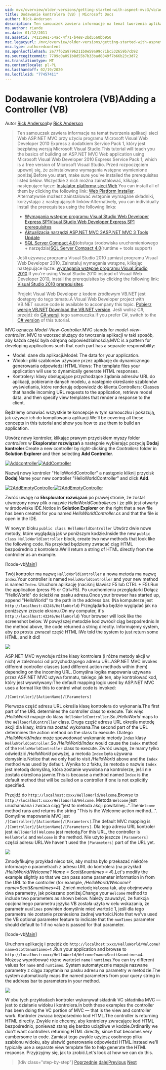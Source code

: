 ```yaml
---
uid: mvc/overview/older-versions/getting-started-with-aspnet-mvc3/vb/adding-a-controller
title: Dodawanie kontrolera (VB) | Microsoft Docs
author: Rick-Anderson
description: Ten samouczek zawiera informacje na temat tworzenia aplikacji sieci Web ASP.NET MVC przy użyciu programu Microsoft Visual Web Developer 2010 Express z dodatkiem Service Pack 1, który jest...
ms.author: riande
ms.date: 01/12/2011
ms.assetid: 741259e1-54ac-4f71-b4e8-2bd5560bb950
msc.legacyurl: /mvc/overview/older-versions/getting-started-with-aspnet-mvc3/vb/adding-a-controller
msc.type: authoredcontent
ms.openlocfilehash: 2e77f62a9796211b0e59a99c71bc532659b7cb92
ms.sourcegitcommit: 7709c0a091b8d55b7b33bad8849f7b66b23c3d72
ms.translationtype: MT
ms.contentlocale: pl-PL
ms.lasthandoff: 02/19/2020
ms.locfileid: "77457411"
---
```

# <a name="adding-a-controller-vb"></a><span data-ttu-id="4baa1-103">Dodawanie kontrolera (VB)</span><span class="sxs-lookup"><span data-stu-id="4baa1-103">Adding a Controller (VB)</span></span>

<span data-ttu-id="4baa1-104">Autor [Rick Anderson](https://twitter.com/RickAndMSFT)</span><span class="sxs-lookup"><span data-stu-id="4baa1-104">by [Rick Anderson](https://twitter.com/RickAndMSFT)</span></span>

> <span data-ttu-id="4baa1-105">Ten samouczek zawiera informacje na temat tworzenia aplikacji sieci Web ASP.NET MVC przy użyciu programu Microsoft Visual Web Developer 2010 Express z dodatkiem Service Pack 1, który jest bezpłatną wersją Microsoft Visual Studio.</span><span class="sxs-lookup"><span data-stu-id="4baa1-105">This tutorial will teach you the basics of building an ASP.NET MVC Web application using Microsoft Visual Web Developer 2010 Express Service Pack 1, which is a free version of Microsoft Visual Studio.</span></span> <span data-ttu-id="4baa1-106">Przed rozpoczęciem upewnij się, że zainstalowano wymagania wstępne wymienione poniżej.</span><span class="sxs-lookup"><span data-stu-id="4baa1-106">Before you start, make sure you've installed the prerequisites listed below.</span></span> <span data-ttu-id="4baa1-107">Wszystkie z nich można zainstalować, klikając następujące łącze: [Instalator platformy sieci Web](https://www.microsoft.com/web/gallery/install.aspx?appid=VWD2010SP1Pack).</span><span class="sxs-lookup"><span data-stu-id="4baa1-107">You can install all of them by clicking the following link: [Web Platform Installer](https://www.microsoft.com/web/gallery/install.aspx?appid=VWD2010SP1Pack).</span></span> <span data-ttu-id="4baa1-108">Alternatywnie możesz zainstalować wstępnie wymagane składniki, korzystając z następujących linków:</span><span class="sxs-lookup"><span data-stu-id="4baa1-108">Alternatively, you can individually install the prerequisites using the following links:</span></span>
> 
> - [<span data-ttu-id="4baa1-109">Wymagania wstępne programu Visual Studio Web Developer Express SP1</span><span class="sxs-lookup"><span data-stu-id="4baa1-109">Visual Studio Web Developer Express SP1 prerequisites</span></span>](https://www.microsoft.com/web/gallery/install.aspx?appid=VWD2010SP1Pack)
> - [<span data-ttu-id="4baa1-110">Aktualizacja narzędzi ASP.NET MVC 3</span><span class="sxs-lookup"><span data-stu-id="4baa1-110">ASP.NET MVC 3 Tools Update</span></span>](https://www.microsoft.com/web/gallery/install.aspx?appsxml=&amp;appid=MVC3)
> - <span data-ttu-id="4baa1-111">[SQL Server Compact 4,0](https://www.microsoft.com/web/gallery/install.aspx?appid=SQLCE;SQLCEVSTools_4_0)(obsługa środowiska uruchomieniowego + narzędzia)</span><span class="sxs-lookup"><span data-stu-id="4baa1-111">[SQL Server Compact 4.0](https://www.microsoft.com/web/gallery/install.aspx?appid=SQLCE;SQLCEVSTools_4_0)(runtime + tools support)</span></span>
> 
> <span data-ttu-id="4baa1-112">Jeśli używasz programu Visual Studio 2010 zamiast programu Visual Web Developer 2010, Zainstaluj wymagania wstępne, klikając następujące łącze: [wymagania wstępne programu Visual Studio 2010](https://www.microsoft.com/web/gallery/install.aspx?appsxml=&amp;appid=VS2010SP1Pack).</span><span class="sxs-lookup"><span data-stu-id="4baa1-112">If you're using Visual Studio 2010 instead of Visual Web Developer 2010, install the prerequisites by clicking the following link: [Visual Studio 2010 prerequisites](https://www.microsoft.com/web/gallery/install.aspx?appsxml=&amp;appid=VS2010SP1Pack).</span></span>
> 
> <span data-ttu-id="4baa1-113">Projekt Visual Web Developer z kodem źródłowym VB.NET jest dostępny do tego tematu.</span><span class="sxs-lookup"><span data-stu-id="4baa1-113">A Visual Web Developer project with VB.NET source code is available to accompany this topic.</span></span> <span data-ttu-id="4baa1-114">[Pobierz wersję VB.NET](https://code.msdn.microsoft.com/Introduction-to-MVC-3-10d1b098).</span><span class="sxs-lookup"><span data-stu-id="4baa1-114">[Download the VB.NET version](https://code.msdn.microsoft.com/Introduction-to-MVC-3-10d1b098).</span></span> <span data-ttu-id="4baa1-115">Jeśli wolisz C#, przejdź do [ C# wersji](../cs/adding-a-controller.md) tego samouczka.</span><span class="sxs-lookup"><span data-stu-id="4baa1-115">If you prefer C#, switch to the [C# version](../cs/adding-a-controller.md) of this tutorial.</span></span>

<span data-ttu-id="4baa1-116">MVC oznacza *Model-View-Controller*.</span><span class="sxs-lookup"><span data-stu-id="4baa1-116">MVC stands for *model-view-controller*.</span></span> <span data-ttu-id="4baa1-117">MVC to wzorzec służący do tworzenia aplikacji w taki sposób, aby każda część była odrębną odpowiedzialnością:</span><span class="sxs-lookup"><span data-stu-id="4baa1-117">MVC is a pattern for developing applications such that each part has a separate responsibility:</span></span>

- <span data-ttu-id="4baa1-118">Model: dane dla aplikacji.</span><span class="sxs-lookup"><span data-stu-id="4baa1-118">Model: The data for your application.</span></span>
- <span data-ttu-id="4baa1-119">Widoki: pliki szablonów używane przez aplikację do dynamicznego generowania odpowiedzi HTML.</span><span class="sxs-lookup"><span data-stu-id="4baa1-119">Views: The template files your application will use to dynamically generate HTML responses.</span></span>
- <span data-ttu-id="4baa1-120">Kontrolery: klasy obsługujące przychodzące żądania adresów URL do aplikacji, pobieranie danych modelu, a następnie określanie szablonów wyświetlania, które renderują odpowiedź do klienta.</span><span class="sxs-lookup"><span data-stu-id="4baa1-120">Controllers: Classes that handle incoming URL requests to the application, retrieve model data, and then specify view templates that render a response to the client.</span></span>

<span data-ttu-id="4baa1-121">Będziemy omawiać wszystkie te koncepcje w tym samouczku i pokazują, jak używać ich do kompilowania aplikacji.</span><span class="sxs-lookup"><span data-stu-id="4baa1-121">We'll be covering all these concepts in this tutorial and show you how to use them to build an application.</span></span>

<span data-ttu-id="4baa1-122">Utwórz nowy kontroler, klikając prawym przyciskiem myszy folder *controllers* w **Eksplorator rozwiązań** a następnie wybierając pozycję **Dodaj kontroler**.</span><span class="sxs-lookup"><span data-stu-id="4baa1-122">Create a new controller by right-clicking the *Controllers* folder in **Solution Explorer** and then selecting **Add Controller**.</span></span>

<span data-ttu-id="4baa1-123">[![Addcontroller](adding-a-controller/_static/image2.png "Addcontroller")](adding-a-controller/_static/image1.png)</span><span class="sxs-lookup"><span data-stu-id="4baa1-123">[![AddController](adding-a-controller/_static/image2.png "AddController")](adding-a-controller/_static/image1.png)</span></span>

<span data-ttu-id="4baa1-124">Nazwij nowy kontroler &quot;HelloWorldController&quot; a następnie kliknij przycisk **Dodaj**.</span><span class="sxs-lookup"><span data-stu-id="4baa1-124">Name your new controller &quot;HelloWorldController&quot; and click **Add**.</span></span>

<span data-ttu-id="4baa1-125">[![2AddEmptyController](adding-a-controller/_static/image4.png "2AddEmptyController")](adding-a-controller/_static/image3.png)</span><span class="sxs-lookup"><span data-stu-id="4baa1-125">[![2AddEmptyController](adding-a-controller/_static/image4.png "2AddEmptyController")](adding-a-controller/_static/image3.png)</span></span>

<span data-ttu-id="4baa1-126">Zwróć uwagę na **Eksplorator rozwiązań** po prawej stronie, że został utworzony nowy plik o nazwie *HelloWorldController.cs* i że plik jest otwarty w środowisku IDE.</span><span class="sxs-lookup"><span data-stu-id="4baa1-126">Notice in **Solution Explorer** on the right that a new file has been created for you named *HelloWorldController.cs* and that the file is open in the IDE.</span></span>

<span data-ttu-id="4baa1-127">W nowym bloku `public class HelloWorldController` Utwórz dwie nowe metody, które wyglądają jak w poniższym kodzie.</span><span class="sxs-lookup"><span data-stu-id="4baa1-127">Inside the new `public class HelloWorldController` block, create two new methods that look like the following code.</span></span> <span data-ttu-id="4baa1-128">Na przykład będziemy zwracać ciąg HTML bezpośrednio z kontrolera.</span><span class="sxs-lookup"><span data-stu-id="4baa1-128">We'll return a string of HTML directly from the controller as an example.</span></span>

[!code-vb[Main](adding-a-controller/samples/sample1.vb)]

<span data-ttu-id="4baa1-129">Twój kontroler ma nazwę `HelloWorldController` a nowa metoda ma nazwę `Index`.</span><span class="sxs-lookup"><span data-stu-id="4baa1-129">Your controller is named `HelloWorldController` and your new method is named `Index`.</span></span> <span data-ttu-id="4baa1-130">Uruchom aplikację (naciśnij klawisz F5 lub CTRL + F5).</span><span class="sxs-lookup"><span data-stu-id="4baa1-130">Run the application (press F5 or Ctrl+F5).</span></span> <span data-ttu-id="4baa1-131">Po uruchomieniu przeglądarki Dołącz &quot;HelloWorld&quot; do ścieżki na pasku adresu.</span><span class="sxs-lookup"><span data-stu-id="4baa1-131">Once your browser has started up, append &quot;HelloWorld&quot; to the path in the address bar.</span></span> <span data-ttu-id="4baa1-132">(Na komputerze jest `http://localhost:43246/HelloWorld`) Przeglądarka będzie wyglądać jak na poniższym zrzucie ekranu.</span><span class="sxs-lookup"><span data-stu-id="4baa1-132">(On my computer, it's `http://localhost:43246/HelloWorld`) Your browser will look like the screenshot below.</span></span> <span data-ttu-id="4baa1-133">W powyższej metodzie kod zwrócił ciąg bezpośrednio.</span><span class="sxs-lookup"><span data-stu-id="4baa1-133">In the method above, the code returned a string directly.</span></span> <span data-ttu-id="4baa1-134">Informujemy system, aby po prostu zwracał część HTML i</span><span class="sxs-lookup"><span data-stu-id="4baa1-134">We told the system to just return some HTML, and it did!</span></span>

![](adding-a-controller/_static/image5.png)

<span data-ttu-id="4baa1-135">ASP.NET MVC wywołuje różne klasy kontrolera (i różne metody akcji w nich) w zależności od przychodzącego adresu URL.</span><span class="sxs-lookup"><span data-stu-id="4baa1-135">ASP.NET MVC invokes different controller classes (and different action methods within them) depending on the incoming URL.</span></span> <span data-ttu-id="4baa1-136">Domyślna logika mapowania używana przez ASP.NET MVC używa formatu, takiego jak ten, aby kontrolować kod, który jest wywoływany:</span><span class="sxs-lookup"><span data-stu-id="4baa1-136">The default mapping logic used by ASP.NET MVC uses a format like this to control what code is invoked:</span></span>

`/[Controller]/[ActionName]/[Parameters]`

<span data-ttu-id="4baa1-137">Pierwsza część adresu URL określa klasę kontrolera do wykonania.</span><span class="sxs-lookup"><span data-stu-id="4baa1-137">The first part of the URL determines the controller class to execute.</span></span> <span data-ttu-id="4baa1-138">Tak więc */HelloWorld* mapuje do klasy `HelloWorldController`.</span><span class="sxs-lookup"><span data-stu-id="4baa1-138">So */HelloWorld* maps to the `HelloWorldController` class.</span></span> <span data-ttu-id="4baa1-139">Druga część adresu URL określa metodę akcji dla klasy, która ma zostać wykonana.</span><span class="sxs-lookup"><span data-stu-id="4baa1-139">The second part of the URL determines the action method on the class to execute.</span></span> <span data-ttu-id="4baa1-140">Dlatego */HelloWorld/index* może spowodować wykonanie metody `Index` klasy `HelloWorldController`.</span><span class="sxs-lookup"><span data-stu-id="4baa1-140">So */HelloWorld/Index* would cause the `Index` method of the `HelloWorldController` class to execute.</span></span> <span data-ttu-id="4baa1-141">Zwróć uwagę, że mamy tylko odwiedzić */HelloWorld* powyżej, a metoda `Index` była używana domyślnie.</span><span class="sxs-lookup"><span data-stu-id="4baa1-141">Notice that we only had to visit */HelloWorld* above and the `Index` method was used by default.</span></span> <span data-ttu-id="4baa1-142">Wynika to z faktu, że metoda o nazwie `Index` jest metodą domyślną, która zostanie wywołana na kontrolerze, jeśli nie została określona jawnie.</span><span class="sxs-lookup"><span data-stu-id="4baa1-142">This is because a method named `Index` is the default method that will be called on a controller if one is not explicitly specified.</span></span>

<span data-ttu-id="4baa1-143">Przejdź do `http://localhost:xxxx/HelloWorld/Welcome`.</span><span class="sxs-lookup"><span data-stu-id="4baa1-143">Browse to `http://localhost:xxxx/HelloWorld/Welcome`.</span></span> <span data-ttu-id="4baa1-144">Metoda `Welcome` jest uruchamiana i zwraca ciąg &quot;jest to metoda akcji powitalnej...&quot;.</span><span class="sxs-lookup"><span data-stu-id="4baa1-144">The `Welcome` method runs and returns the string &quot;This is the Welcome action method...&quot;.</span></span> <span data-ttu-id="4baa1-145">Domyślne mapowanie MVC jest `/[Controller]/[ActionName]/[Parameters]`.</span><span class="sxs-lookup"><span data-stu-id="4baa1-145">The default MVC mapping is `/[Controller]/[ActionName]/[Parameters]`.</span></span> <span data-ttu-id="4baa1-146">Dla tego adresu URL kontroler jest `HelloWorld` i `Welcome` jest metodą.</span><span class="sxs-lookup"><span data-stu-id="4baa1-146">For this URL, the controller is `HelloWorld` and `Welcome` is the method.</span></span> <span data-ttu-id="4baa1-147">Nie użyto jeszcze `[Parameters]` części adresu URL.</span><span class="sxs-lookup"><span data-stu-id="4baa1-147">We haven't used the `[Parameters]` part of the URL yet.</span></span>

![](adding-a-controller/_static/image6.png)

<span data-ttu-id="4baa1-148">Zmodyfikujmy przykład nieco tak, aby można było przekazać niektóre informacje o parametrach z adresu URL do kontrolera (na przykład */HelloWorld/Welcome? Name = Scott&amp;numtimes = 4*).</span><span class="sxs-lookup"><span data-stu-id="4baa1-148">Let's modify the example slightly so that we can pass some parameter information in from the URL to the controller (for example, */HelloWorld/Welcome?name=Scott&amp;numtimes=4*).</span></span> <span data-ttu-id="4baa1-149">Zmień metodę `Welcome` tak, aby obejmowała dwa parametry, jak pokazano poniżej.</span><span class="sxs-lookup"><span data-stu-id="4baa1-149">Change your `Welcome` method to include two parameters as shown below.</span></span> <span data-ttu-id="4baa1-150">Należy zauważyć, że funkcja opcjonalnego parametru języka VB została użyta w celu wskazania, że parametr `numTimes` powinien domyślnie mieć wartość 1, jeśli dla tego parametru nie zostanie przeniesiona żadnej wartości.</span><span class="sxs-lookup"><span data-stu-id="4baa1-150">Note that we've used the VB optional parameter feature to indicate that the `numTimes` parameter should default to 1 if no value is passed for that parameter.</span></span>

[!code-vb[Main](adding-a-controller/samples/sample2.vb)]

<span data-ttu-id="4baa1-151">Uruchom aplikację i przejdź do `http://localhost:xxxx/HelloWorld/Welcome?name=Scott&numtimes=4` **.**</span><span class="sxs-lookup"><span data-stu-id="4baa1-151">Run your application and browse to `http://localhost:xxxx/HelloWorld/Welcome?name=Scott&numtimes=4`**.**</span></span> <span data-ttu-id="4baa1-152">Możesz wypróbować różne wartości `name` i `numtimes`.</span><span class="sxs-lookup"><span data-stu-id="4baa1-152">You can try different values for `name` and `numtimes`.</span></span> <span data-ttu-id="4baa1-153">System automatycznie mapuje nazwane parametry z ciągu zapytania na pasku adresu na parametry w metodzie.</span><span class="sxs-lookup"><span data-stu-id="4baa1-153">The system automatically maps the named parameters from your query string in the address bar to parameters in your method.</span></span>

![](adding-a-controller/_static/image7.png)

<span data-ttu-id="4baa1-154">W obu tych przykładach kontroler wykonywał składnik VC składnika MVC — jest to działanie widoku i kontrolera.</span><span class="sxs-lookup"><span data-stu-id="4baa1-154">In both these examples the controller has been doing the VC portion of MVC — that is the view and controller work.</span></span> <span data-ttu-id="4baa1-155">Kontroler zwraca bezpośrednio kod HTML.</span><span class="sxs-lookup"><span data-stu-id="4baa1-155">The controller is returning HTML directly.</span></span> <span data-ttu-id="4baa1-156">Zwykle nie chcemy, aby kontrolery zwracające kod HTML bezpośrednio, ponieważ staną się bardzo uciążliwe w kodzie.</span><span class="sxs-lookup"><span data-stu-id="4baa1-156">Ordinarily we don't want controllers returning HTML directly, since that becomes very cumbersome to code.</span></span> <span data-ttu-id="4baa1-157">Zamiast tego zwykle użyjesz osobnego pliku szablonu widoku, aby ułatwić generowanie odpowiedzi HTML.</span><span class="sxs-lookup"><span data-stu-id="4baa1-157">Instead we'll typically use a separate view template file to help generate the HTML response.</span></span> <span data-ttu-id="4baa1-158">Przyjrzyjmy się, jak to zrobić.</span><span class="sxs-lookup"><span data-stu-id="4baa1-158">Let's look at how we can do this.</span></span>

> [!div class="step-by-step"]
> <span data-ttu-id="4baa1-159">[Poprzednie](intro-to-aspnet-mvc-3.md)
> [dalej](adding-a-view.md)</span><span class="sxs-lookup"><span data-stu-id="4baa1-159">[Previous](intro-to-aspnet-mvc-3.md)
[Next](adding-a-view.md)</span></span>
